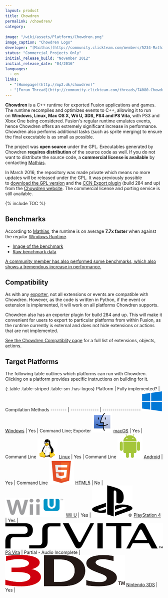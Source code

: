 ```yaml
---
layout: product
title: Chowdren
permalink: /chowdren/
category:

image: "/wiki/assets/Platforms/Chowdren.png"
image_caption: "Chowdren Logo"
developer: "[Maithas](http://community.clickteam.com/members/5234-Mathias)"
status: "Commercial Projects Only"
initial_release_build: "November 2012"
initial_release_date: "04/2016"
languages:
  - en
links:
  - "[Homepage](http://mp2.dk/chowdren)"
  - "[Forum Thread](http://community.clickteam.com/threads/74080-Chowdren-Blazingly-fast-Fusion-exporter-for-desktop-amp-consoles)"
---
```


**Chowdren** is a C++ runtime for exported Fusion applications and games. The runtime recompiles and optimizes events to C++, allowing it to run on **Windows, Linux, Mac OS X, Wii U, 3DS, PS4 and PS Vita**, with PS3 and Xbox One being considered. Fusion's regular runtime emulates events, hence Chowdren offers an extremely significant increase in performance. Chowdren also performs additional tasks (such as sprite merging) to ensure the final executable is as small as possible.

The project was **open source** under the GPL. Executables generated by Chowdren **requires distribution** of the source code as well. If you do not want to distribute the source code, a **commercial license is available** by contacting [Mathias](http://community.clickteam.com/members/5234-Mathias).

In March 2016, the repository was made private which means no more updates will be released under the GPL. It was previously possible to [download the GPL version](http://mp2.dk/chowdren/cmdtool.zip) and the [CCN Export plugin](http://mp2.dk/chowdren/setup.exe) (build 284 and up) from the [Chowdren website](http://mp2.dk/chowdren/). The commercial license and porting service is still available.

{% include TOC %}

## Benchmarks

According to [Mathias](http://community.clickteam.com/members/5234-Mathias), the runtime is on average **7.7x faster** when against the regular [Windows Runtime](https://archive.clickwiki.net/wiki/Windows_Runtime).

- [Image of the benchmark](http://mp2.dk/ss/z0f1KHa.png)
- [Raw benchmark data](https://bpaste.net/show/78f3686e4339)

[A community member has also performed some benchmarks, which also shows a tremendous increase in performance.](http://community.clickteam.com/threads/74080-Chowdren-Blazingly-fast-Fusion-exporter-for-desktop-amp-consoles?p=647615&viewfull=1#post647615)

## Compatibility

As with any [exporter](/exporters/), not all extensions or events are compatible with Chowdren. However, as the code is written in Python, if the event or extension is implemented, it will work on all platforms Chowdren supports.

Chowdren also has an exporter plugin for build 284 and up. This will make it convenient for users to export to particular platforms from within Fusion, as the runtime currently is external and does not hide extensions or actions that are not implemented.

[See the Chowdren Compatiblity page](chowdren/compatibility) for a full list of extensions, objects, actions.

## Target Platforms

The following table outlines which platforms can run with Chowdren. Clicking on a platform provides specific instructions on building for it.

{:.table .table-striped .table-sm .has-logos}
Platform | Fully implemented? | Compilation Methods
-------- | --------------     | -------------------
![](/wiki/assets/Platforms/Windows.png) [Windows](/chowdren/platforms#Windows) | Yes | Command Line; Exporter
![](/wiki/assets/Platforms/Mac.png) [macOS](/chowdren/platforms#macOS) | Yes | Command Line
![](/wiki/assets/Platforms/Linux.png) [Linux](/chowdren/platforms#Linux) | Yes | Command Line
![](/wiki/assets/Platforms/Android.png) [Android](/chowdren/platforms#Android) | Yes | Command Line
![](/wiki/assets/Platforms/HTML5.png) [HTML5](/chowdren/platforms#HTML5) | No |
![](/wiki/assets/Platforms/WiiU.png) [Wii U](/chowdren/platforms#Wii_U) | Yes |
![](/wiki/assets/Platforms/PS4.png) [PlayStation 4](/chowdren/platforms#PlayStation_4) | Yes |
![](/wiki/assets/Platforms/PSVita.png) [PS Vita](/chowdren/platforms#PlayStation_Vita) | Partial - Audio Incomplete |
![](/wiki/assets/Platforms/3DS.png) [Nintendo 3DS](/chowdren/platforms#Nintendo_3DS) | Yes |
